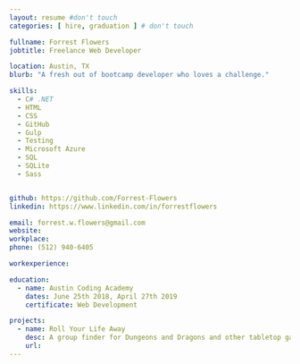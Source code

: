 ```yaml
---
layout: resume #don't touch
categories: [ hire, graduation ] # don't touch

fullname: Forrest Flowers
jobtitle: Freelance Web Developer

location: Austin, TX
blurb: "A fresh out of bootcamp developer who loves a challenge."

skills:
  - C# .NET
  - HTML
  - CSS
  - GitHub
  - Gulp
  - Testing
  - Microsoft Azure
  - SQL
  - SQLite
  - Sass


github: https://github.com/Forrest-Flowers
linkedin: https://www.linkedin.com/in/forrestflowers

email: forrest.w.flowers@gmail.com
website:
workplace:
phone: (512) 940-6405

workexperience:

education:
  - name: Austin Coding Academy
    dates: June 25th 2018, April 27th 2019
    certificate: Web Development

projects:
  - name: Roll Your Life Away
    desc: A group finder for Dungeons and Dragons and other tabletop games.
    url:
---
```

